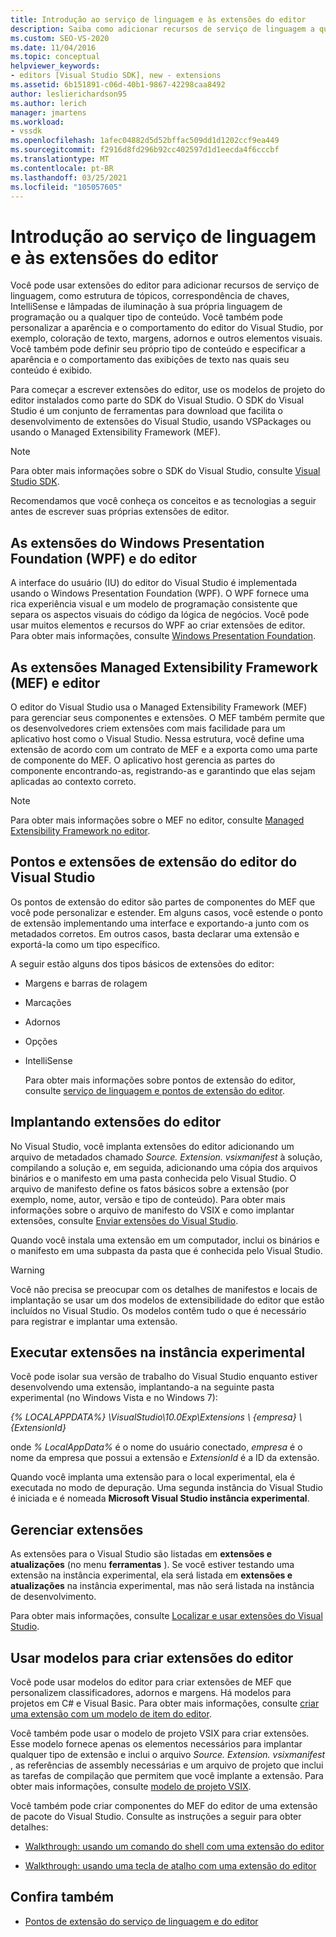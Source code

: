 ```yaml
---
title: Introdução ao serviço de linguagem e às extensões do editor
description: Saiba como adicionar recursos de serviço de linguagem a qualquer tipo de conteúdo e personalizar a aparência e o comportamento do editor do Visual Studio.
ms.custom: SEO-VS-2020
ms.date: 11/04/2016
ms.topic: conceptual
helpviewer_keywords:
- editors [Visual Studio SDK], new - extensions
ms.assetid: 6b151891-c06d-40b1-9867-42298caa8492
author: leslierichardson95
ms.author: lerich
manager: jmartens
ms.workload:
- vssdk
ms.openlocfilehash: 1afec04882d5d52bffac509dd1d1202ccf9ea449
ms.sourcegitcommit: f2916d8fd296b92cc402597d1d1eecda4f6cccbf
ms.translationtype: MT
ms.contentlocale: pt-BR
ms.lasthandoff: 03/25/2021
ms.locfileid: "105057605"
---
```

# <a name="get-started-with-language-service-and-editor-extensions"></a>Introdução ao serviço de linguagem e às extensões do editor

Você pode usar extensões do editor para adicionar recursos de serviço de linguagem, como estrutura de tópicos, correspondência de chaves, IntelliSense e lâmpadas de iluminação à sua própria linguagem de programação ou a qualquer tipo de conteúdo. Você também pode personalizar a aparência e o comportamento do editor do Visual Studio, por exemplo, coloração de texto, margens, adornos e outros elementos visuais. Você também pode definir seu próprio tipo de conteúdo e especificar a aparência e o comportamento das exibições de texto nas quais seu conteúdo é exibido.

 Para começar a escrever extensões do editor, use os modelos de projeto do editor instalados como parte do SDK do Visual Studio. O SDK do Visual Studio é um conjunto de ferramentas para download que facilita o desenvolvimento de extensões do Visual Studio, usando VSPackages ou usando o Managed Extensibility Framework (MEF).

> [!NOTE]
> Para obter mais informações sobre o SDK do Visual Studio, consulte [Visual Studio SDK](../extensibility/visual-studio-sdk.md).

 Recomendamos que você conheça os conceitos e as tecnologias a seguir antes de escrever suas próprias extensões de editor.

## <a name="the-windows-presentation-foundation-wpf-and-editor-extensions"></a>As extensões do Windows Presentation Foundation (WPF) e do editor

 A interface do usuário (IU) do editor do Visual Studio é implementada usando o Windows Presentation Foundation (WPF). O WPF fornece uma rica experiência visual e um modelo de programação consistente que separa os aspectos visuais do código da lógica de negócios. Você pode usar muitos elementos e recursos do WPF ao criar extensões de editor. Para obter mais informações, consulte [Windows Presentation Foundation](/dotnet/framework/wpf/index).

## <a name="the-managed-extensibility-framework-mef-and-editor-extensions"></a>As extensões Managed Extensibility Framework (MEF) e editor

 O editor do Visual Studio usa o Managed Extensibility Framework (MEF) para gerenciar seus componentes e extensões. O MEF também permite que os desenvolvedores criem extensões com mais facilidade para um aplicativo host como o Visual Studio. Nessa estrutura, você define uma extensão de acordo com um contrato de MEF e a exporta como uma parte de componente do MEF. O aplicativo host gerencia as partes do componente encontrando-as, registrando-as e garantindo que elas sejam aplicadas ao contexto correto.

> [!NOTE]
> Para obter mais informações sobre o MEF no editor, consulte [Managed Extensibility Framework no editor](../extensibility/managed-extensibility-framework-in-the-editor.md).

## <a name="visual-studio-editor-extension-points-and-extensions"></a>Pontos e extensões de extensão do editor do Visual Studio

 Os pontos de extensão do editor são partes de componentes do MEF que você pode personalizar e estender. Em alguns casos, você estende o ponto de extensão implementando uma interface e exportando-a junto com os metadados corretos. Em outros casos, basta declarar uma extensão e exportá-la como um tipo específico.

 A seguir estão alguns dos tipos básicos de extensões do editor:

- Margens e barras de rolagem

- Marcações

- Adornos

- Opções

- IntelliSense

  Para obter mais informações sobre pontos de extensão do editor, consulte [serviço de linguagem e pontos de extensão do editor](../extensibility/language-service-and-editor-extension-points.md).

## <a name="deploying-editor-extensions"></a>Implantando extensões do editor

 No Visual Studio, você implanta extensões do editor adicionando um arquivo de metadados chamado *Source. Extension. vsixmanifest* à solução, compilando a solução e, em seguida, adicionando uma cópia dos arquivos binários e o manifesto em uma pasta conhecida pelo Visual Studio. O arquivo de manifesto define os fatos básicos sobre a extensão (por exemplo, nome, autor, versão e tipo de conteúdo). Para obter mais informações sobre o arquivo de manifesto do VSIX e como implantar extensões, consulte [Enviar extensões do Visual Studio](../extensibility/shipping-visual-studio-extensions.md).

 Quando você instala uma extensão em um computador, inclui os binários e o manifesto em uma subpasta da pasta que é conhecida pelo Visual Studio.

> [!WARNING]
> Você não precisa se preocupar com os detalhes de manifestos e locais de implantação se usar um dos modelos de extensibilidade do editor que estão incluídos no Visual Studio. Os modelos contêm tudo o que é necessário para registrar e implantar uma extensão.

## <a name="run-extensions-in-the-experimental-instance"></a>Executar extensões na instância experimental

 Você pode isolar sua versão de trabalho do Visual Studio enquanto estiver desenvolvendo uma extensão, implantando-a na seguinte pasta experimental (no Windows Vista e no Windows 7):

 *{% LOCALAPPDATA%} \VisualStudio\10.0Exp\Extensions \\ {empresa} \\ {ExtensionId}*

 onde *% LocalAppData%* é o nome do usuário conectado, *empresa* é o nome da empresa que possui a extensão e *ExtensionId* é a ID da extensão.

 Quando você implanta uma extensão para o local experimental, ela é executada no modo de depuração. Uma segunda instância do Visual Studio é iniciada e é nomeada **Microsoft Visual Studio instância experimental**.

## <a name="manage-extensions"></a>Gerenciar extensões

 As extensões para o Visual Studio são listadas em **extensões e atualizações** (no menu **ferramentas** ). Se você estiver testando uma extensão na instância experimental, ela será listada em **extensões e atualizações** na instância experimental, mas não será listada na instância de desenvolvimento.

 Para obter mais informações, consulte [Localizar e usar extensões do Visual Studio](../ide/finding-and-using-visual-studio-extensions.md).

## <a name="use-templates-to-create-editor-extensions"></a>Usar modelos para criar extensões do editor

 Você pode usar modelos do editor para criar extensões de MEF que personalizem classificadores, adornos e margens. Há modelos para projetos em C# e Visual Basic. Para obter mais informações, consulte [criar uma extensão com um modelo de item do editor](../extensibility/creating-an-extension-with-an-editor-item-template.md).

 Você também pode usar o modelo de projeto VSIX para criar extensões. Esse modelo fornece apenas os elementos necessários para implantar qualquer tipo de extensão e inclui o arquivo *Source. Extension. vsixmanifest* , as referências de assembly necessárias e um arquivo de projeto que inclui as tarefas de compilação que permitem que você implante a extensão. Para obter mais informações, consulte [modelo de projeto VSIX](../extensibility/vsix-project-template.md).

 Você também pode criar componentes do MEF do editor de uma extensão de pacote do Visual Studio. Consulte as instruções a seguir para obter detalhes:

- [Walkthrough: usando um comando do shell com uma extensão do editor](../extensibility/walkthrough-using-a-shell-command-with-an-editor-extension.md)

- [Walkthrough: usando uma tecla de atalho com uma extensão do editor](../extensibility/walkthrough-using-a-shortcut-key-with-an-editor-extension.md)

## <a name="see-also"></a>Confira também

- [Pontos de extensão do serviço de linguagem e do editor](../extensibility/language-service-and-editor-extension-points.md)
